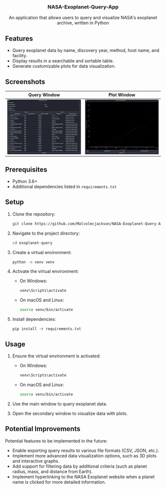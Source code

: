 <h3 align="center">NASA-Exoplanet-Query-App</h3>
  <p align="center"> An application that allows users to query and visualize NASA's exoplanet archive, written in Python</p>

## Features
- Query exoplanet data by name, discovery year, method, host name, and facility.
- Display results in a searchable and sortable table.
- Generate customizable plots for data visualization.

## Screenshots

Query Window            |  Plot Window
:-------------------------:|:-------------------------:
  ![Main Window](screenshots/main_window.png)  |    ![Secondary Window](screenshots/secondary_window.png)


## Prerequisites
- Python 3.6+
- Additional dependencies listed in `requirements.txt`

## Setup
1. Clone the repository:
   ```sh
   git clone https://github.com/Malcolmcjackson/NASA-Exoplanet-Query-App.git
   ```

2. Navigate to the project directory:
    ```sh
    cd exoplanet-query
    ```

3. Create a virtual environment:
    ``` sh
    python -m venv venv
    ```

4. Activate the virtual environment:
    - On Windows:
        ```sh 
        venv\Scripts\activate
        ```
    - On macOS and Linux:
        ```sh 
        source venv/bin/activate
        ```
5. Install dependencies:
    ```
    pip install -r requirements.txt
    ```

## Usage

1. Ensure the virtual environment is activated:
    - On Windows:
        ```sh 
        venv\Scripts\activate
        ```
    - On macOS and Linux:
        ```sh 
        source venv/bin/activate
        ```
3. Use the main window to query exoplanet data.

4. Open the secondary window to visualize data with plots.

## Potential Improvements
Potential features to be implemented in the future:

- Enable exporting query results to various file formats (CSV, JSON, etc.).
- Implement more advanced data visualization options, such as 3D plots and interactive graphs.
- Add support for filtering data by additional criteria (such as planet radius, mass, and distance from Earth).
- Implement hyperlinking to the NASA Exoplanet website when a planet name is clicked for more detailed information.
